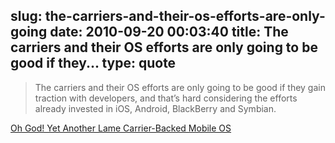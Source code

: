 slug: the-carriers-and-their-os-efforts-are-only-going
date: 2010-09-20 00:03:40
title: The carriers and their OS efforts are only going to be good if they...
type: quote
---

> The carriers and their OS efforts are only going to be good if they gain traction with developers, and that’s hard considering the efforts already invested in iOS, Android, BlackBerry and Symbian.

[Oh God! Yet Another Lame Carrier-Backed Mobile OS](http://gigaom.com/2010/09/17/oh-god-yet-another-lame-carrier-backed-mobile-os/)
